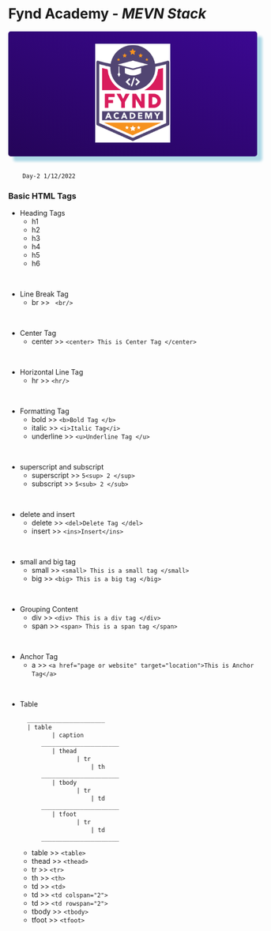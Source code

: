# Fynd Academy - _MEVN Stack_

<center>

<div style="padding:25px 0 25px 0 ;background: linear-gradient(25deg, #000000, #5d0ce4);background-size: 400% 400%;color:#fff;border-radius:5px;box-shadow: 10px 10px 5px lightblue;">

<img style="background:transparent" src="../assets/6037ed523cde7f1958341705_logo-removebg-preview.png" height="200"/>


</div>
</center>
<br/>

        Day-2 1/12/2022

### Basic HTML Tags

* Heading Tags
  * h1
  * h2
  * h3
  * h4
  * h5
  * h6

<br>

* Line Break Tag
  * br  >> ` <br/>`

<br>

* Center Tag
  * center >> `<center> This is Center Tag </center>`

<br>

* Horizontal Line Tag
  * hr >> `<hr/>`
<br>

* Formatting Tag 
  * bold >> `<b>Bold Tag </b>`
  * italic >> `<i>Italic Tag</i>`
  * underline >> `<u>Underline Tag </u>`
<br>

* superscript and subscript
  * superscript >> `5<sup> 2 </sup>`
  * subscript >> `5<sub> 2 </sub>`

<br>

* delete and insert
  * delete >> `<del>Delete Tag </del>`
  * insert >> `<ins>Insert</ins>`
<br>

* small and big tag
  * small >> `<small> This is a small tag </small>`
  * big >> `<big> This is a big tag </big>`
<br>

* Grouping Content
  * div >> `<div> This is a div tag </div>`
  * span >> `<span> This is a span tag </span>`
<br>

* Anchor Tag
  * a >> `<a href="page or website" target="location">This is Anchor Tag</a>`
<br>

* Table
  ```
    ______________________
    | table
           | caption
        ______________________
           | thead
                  | tr
                      | th
        ______________________
           | tbody
                  | tr
                      | td
        ______________________
           | tfoot
                  | tr
                      | td
        ______________________
  ```

  * table >> `<table>`
  * thead >> `<thead>`
  * tr >> `<tr>`
  * th >> `<th>`
  * td >> `<td>`
  * td >> `<td colspan="2">`
  * td >> `<td rowspan="2">`
  * tbody >> `<tbody>`
  * tfoot >> `<tfoot>`

